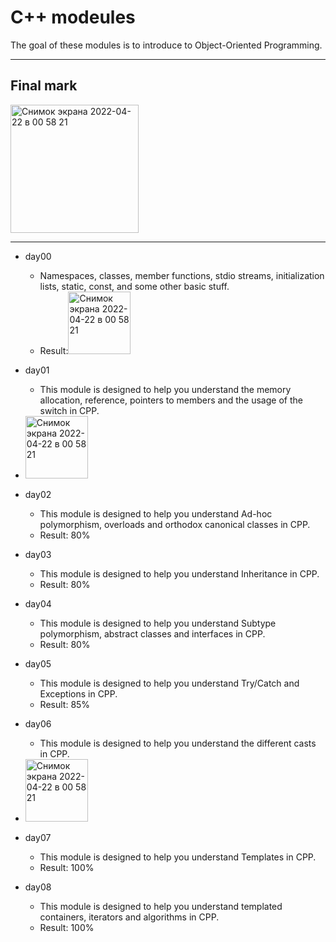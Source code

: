 # C++ modeules

The goal of these modules is to introduce to Object-Oriented Programming.

---
## Final mark
<img width="205" alt="Снимок экрана 2022-04-22 в 00 58 21" src="https://user-images.githubusercontent.com/36243405/164558753-31821c2e-4888-4094-af89-8490b15a9bd0.png">

---
- day00 
  - Namespaces, classes, member functions, stdio streams, initialization lists, static, const, and some other basic stuff.
  - Result:<img width="100" alt="Снимок экрана 2022-04-22 в 00 58 21" src="https://user-images.githubusercontent.com/36243405/164559144-2300ed3c-ffc4-46cf-9b61-dccce2a87742.png">

- day01
  - This module is designed to help you understand the memory allocation, reference, pointers to members and the usage of the switch in CPP.
 - <img width="100" alt="Снимок экрана 2022-04-22 в 00 58 21" src="https://user-images.githubusercontent.com/36243405/164559144-2300ed3c-ffc4-46cf-9b61-dccce2a87742.png">
- day02
  - This module is designed to help you understand Ad-hoc polymorphism, overloads and orthodox canonical classes in CPP.
  - Result: 80%
- day03
  - This module is designed to help you understand Inheritance in CPP.
  - Result: 80%
- day04
  - This module is designed to help you understand Subtype polymorphism, abstract classes and interfaces in CPP.
  - Result: 80%
- day05
  - This module is designed to help you understand Try/Catch and Exceptions in CPP.
  - Result: 85%
- day06
  - This module is designed to help you understand the different casts in CPP.
 - <img width="100" alt="Снимок экрана 2022-04-22 в 00 58 21" src="https://user-images.githubusercontent.com/36243405/164559144-2300ed3c-ffc4-46cf-9b61-dccce2a87742.png">
- day07
  - This module is designed to help you understand Templates in CPP.
  - Result: 100%
- day08
  - This module is designed to help you understand templated containers, iterators and algorithms in CPP.
  - Result: 100%
